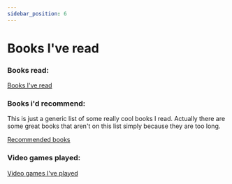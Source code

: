 ```yaml
---
sidebar_position: 6
---
```


# Books I've read

### Books read:

[Books I've read](https://www.goodreads.com/user/show/59442190-iostream)

### Books i'd recommend:

This is just a generic list of some really cool books I read. Actually there are some great books
that aren't on this list simply because they are too long.

[Recommended books](https://www.goodreads.com/review/list/59442190?shelf=good-books-i-d-recommend)

### Video games played:

[Video games I've played](https://www.grouvee.com/user/136979-Exirr/shelves/)



